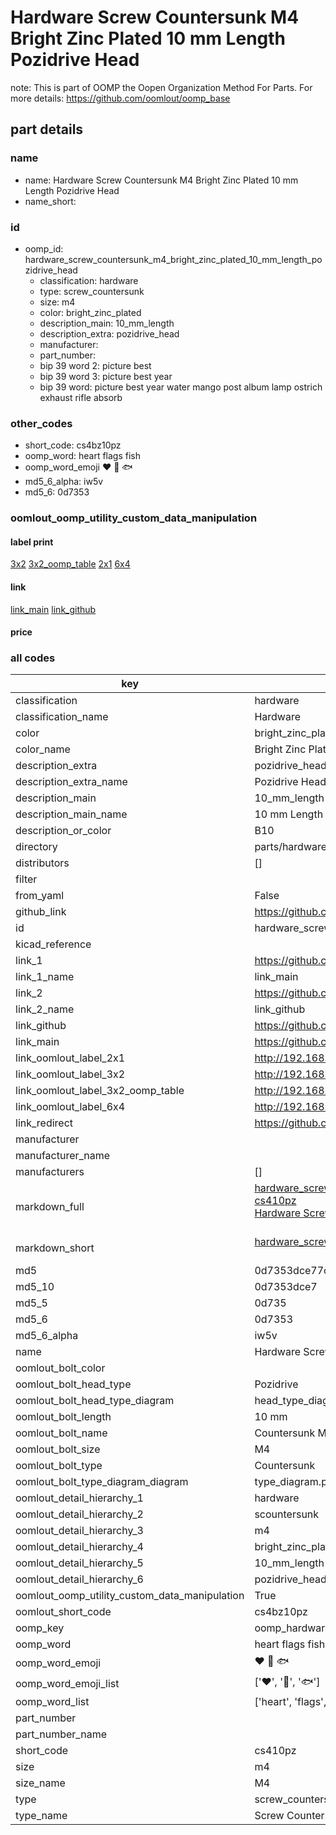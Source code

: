 # Hardware Screw Countersunk M4 Bright Zinc Plated 10 mm Length Pozidrive Head  

note: This is part of OOMP the Oopen Organization Method For Parts. For more details: https://github.com/oomlout/oomp_base

##  part details
  







### name
* name: Hardware Screw Countersunk M4 Bright Zinc Plated 10 mm Length Pozidrive Head
* name_short: 
### id
* oomp_id: hardware_screw_countersunk_m4_bright_zinc_plated_10_mm_length_pozidrive_head
  * classification: hardware
  * type: screw_countersunk
  * size: m4
  * color: bright_zinc_plated
  * description_main: 10_mm_length
  * description_extra: pozidrive_head
  * manufacturer: 
  * part_number: 
  * bip 39 word 2: picture best
  * bip 39 word 3: picture best year
  * bip 39 word: picture best year water mango post album lamp ostrich exhaust rifle absorb

### other_codes
* short_code: cs4bz10pz
* oomp_word: heart flags fish
* oomp_word_emoji :heart: :flags: :fish:
* md5_6_alpha: iw5v
* md5_6: 0d7353






### oomlout_oomp_utility_custom_data_manipulation
#### label print
[3x2](http://192.168.1.245:1112/?label=oomp%20iw5v)
[3x2_oomp_table](http://192.168.1.108:1112/?label=oomp%20iw5v)
[2x1](http://192.168.1.242:1112/?label=oomp%20iw5v)
[6x4](http://192.168.1.55:1112/?label=oomp%20iw5v)    

#### link

[link_main](https://github.com/oomlout/oomlout_oomp_version_1_messy/tree/main/parts/hardware_screw_countersunk_m4_bright_zinc_plated_10_mm_length_pozidrive_head) [link_github](https://github.com/oomlout/oomlout_oomp_version_1_messy/tree/main/parts/hardware_screw_countersunk_m4_bright_zinc_plated_10_mm_length_pozidrive_head)                             

#### price







### all codes 
| key | value |  
| --- | --- |  
| classification | hardware |  
| classification_name | Hardware |  
| color | bright_zinc_plated |  
| color_name | Bright Zinc Plated |  
| description_extra | pozidrive_head |  
| description_extra_name | Pozidrive Head |  
| description_main | 10_mm_length |  
| description_main_name | 10 mm Length |  
| description_or_color | B10 |  
| directory | parts/hardware_screw_countersunk_m4_bright_zinc_plated_10_mm_length_pozidrive_head |  
| distributors | [] |  
| filter |  |  
| from_yaml | False |  
| github_link | https://github.com/oomlout/oomlout_oomp_part_src/tree/main/parts/hardware_screw_countersunk_m4_bright_zinc_plated_10_mm_length_pozidrive_head |  
| id | hardware_screw_countersunk_m4_bright_zinc_plated_10_mm_length_pozidrive_head |  
| kicad_reference |  |  
| link_1 | https://github.com/oomlout/oomlout_oomp_version_1_messy/tree/main/parts/hardware_screw_countersunk_m4_bright_zinc_plated_10_mm_length_pozidrive_head |  
| link_1_name | link_main |  
| link_2 | https://github.com/oomlout/oomlout_oomp_version_1_messy/tree/main/parts/hardware_screw_countersunk_m4_bright_zinc_plated_10_mm_length_pozidrive_head |  
| link_2_name | link_github |  
| link_github | https://github.com/oomlout/oomlout_oomp_version_1_messy/tree/main/parts/hardware_screw_countersunk_m4_bright_zinc_plated_10_mm_length_pozidrive_head |  
| link_main | https://github.com/oomlout/oomlout_oomp_version_1_messy/tree/main/parts/hardware_screw_countersunk_m4_bright_zinc_plated_10_mm_length_pozidrive_head |  
| link_oomlout_label_2x1 | http://192.168.1.242:1112/?label=oomp%20iw5v |  
| link_oomlout_label_3x2 | http://192.168.1.245:1112/?label=oomp%20iw5v |  
| link_oomlout_label_3x2_oomp_table | http://192.168.1.108:1112/?label=oomp%20iw5v |  
| link_oomlout_label_6x4 | http://192.168.1.55:1112/?label=oomp%20iw5v |  
| link_redirect | https://github.com/oomlout/oomlout_oomp_version_1_messy/tree/main/parts/hardware_screw_countersunk_m4_bright_zinc_plated_10_mm_length_pozidrive_head |  
| manufacturer |  |  
| manufacturer_name |  |  
| manufacturers | [] |  
| markdown_full | [hardware_screw_countersunk_m4_bright_zinc_plated_10_mm_length_pozidrive_head](none)<br>[cs410pz](none)<br>[Hardware Screw Countersunk M4 Bright Zinc Plated 10 Mm Length Pozidrive Head](none)<br><br> |  
| markdown_short | [hardware_screw_countersunk_m4_bright_zinc_plated_10_mm_length_pozidrive_head](none)<br><br> |  
| md5 | 0d7353dce77cc0bea2c39f7dfdc55522 |  
| md5_10 | 0d7353dce7 |  
| md5_5 | 0d735 |  
| md5_6 | 0d7353 |  
| md5_6_alpha | iw5v |  
| name | Hardware Screw Countersunk M4 Bright Zinc Plated 10 mm Length Pozidrive Head |  
| oomlout_bolt_color |  |  
| oomlout_bolt_head_type | Pozidrive |  
| oomlout_bolt_head_type_diagram | head_type_diagram.png |  
| oomlout_bolt_length | 10 mm |  
| oomlout_bolt_name | Countersunk M4X10 mm  (Pozidrive) |  
| oomlout_bolt_size | M4 |  
| oomlout_bolt_type | Countersunk |  
| oomlout_bolt_type_diagram_diagram | type_diagram.png |  
| oomlout_detail_hierarchy_1 | hardware |  
| oomlout_detail_hierarchy_2 | scountersunk |  
| oomlout_detail_hierarchy_3 | m4 |  
| oomlout_detail_hierarchy_4 | bright_zinc_plated |  
| oomlout_detail_hierarchy_5 | 10_mm_length |  
| oomlout_detail_hierarchy_6 | pozidrive_head |  
| oomlout_oomp_utility_custom_data_manipulation | True |  
| oomlout_short_code | cs4bz10pz |  
| oomp_key | oomp_hardware_screw_countersunk_m4_bright_zinc_plated_10_mm_length_pozidrive_head |  
| oomp_word | heart flags fish |  
| oomp_word_emoji | :heart: :flags: :fish: |  
| oomp_word_emoji_list | [':heart:', ':flags:', ':fish:'] |  
| oomp_word_list | ['heart', 'flags', 'fish'] |  
| part_number |  |  
| part_number_name |  |  
| short_code | cs410pz |  
| size | m4 |  
| size_name | M4 |  
| type | screw_countersunk |  
| type_name | Screw Countersunk |  
